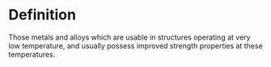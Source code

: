 # Definition

Those metals and alloys which are usable in structures operating at very
low temperature, and usually possess improved strength properties at
these temperatures.
